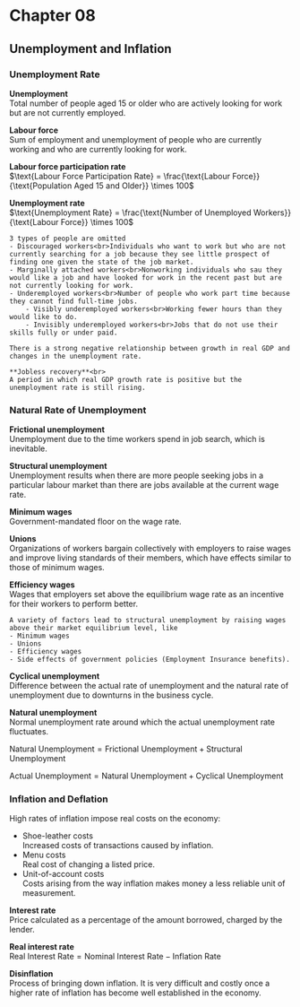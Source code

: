 # Chapter 08

## Unemployment and Inflation

### Unemployment Rate
**Unemployment**<br>
Total number of people aged 15 or older who are actively looking for work but are not currently employed.

**Labour force**<br>
Sum of employment and unemployment of people who are currently working and who are currently looking for work.

**Labour force participation rate**<br>
$\text{Labour Force Participation Rate} = \frac{\text{Labour Force}}{\text{Population Aged 15 and Older}} \times 100$

**Unemployment rate**<br>
$\text{Unemployment Rate} = \frac{\text{Number of Unemployed Workers}}{\text{Labour Force}} \times 100$

```{admonition} Unemployment rate understates the true level of unemployment
3 types of people are omitted
- Discouraged workers<br>Individuals who want to work but who are not currently searching for a job because they see little prospect of finding one given the state of the job market.
- Marginally attached workers<br>Nonworking individuals who sau they would like a job and have looked for work in the recent past but are not currently looking for work.
- Underemployed workers<br>Number of people who work part time because they cannot find full-time jobs.
    - Visibly underemployed workers<br>Working fewer hours than they would like to do.
    - Invisibly underemployed workers<br>Jobs that do not use their skills fully or under paid.
```

```{note} 
There is a strong negative relationship between growth in real GDP and changes in the unemployment rate.

**Jobless recovery**<br>
A period in which real GDP growth rate is positive but the unemployment rate is still rising.
```

### Natural Rate of Unemployment

**Frictional unemployment**<br>
Unemployment due to the time workers spend in job search, which is inevitable.

**Structural unemployment**<br>
Unemployment results when there are more people seeking jobs in a particular labour market than there are jobs available at the current wage rate.

**Minimum wages**<br>
Government-mandated floor on the wage rate.

**Unions**<br>
Organizations of workers bargain collectively with employers to raise wages and improve living standards of their members, which have effects similar to those of minimum wages.

**Efficiency wages**<br>
Wages that employers set above the equilibrium wage rate as an incentive for their workers to perform better.

```{note}
A variety of factors lead to structural unemployment by raising wages above their market equilibrium level, like
- Minimum wages
- Unions
- Efficiency wages
- Side effects of government policies (Employment Insurance benefits).
```

**Cyclical unemployment**<br>
Difference between the actual rate of unemployment and the natural rate of unemployment due to downturns in the business cycle.

**Natural unemployment**<br>
Normal unemployment rate around which the actual unemployment rate fluctuates.

$\text{Natural Unemployment} = \text{Frictional Unemployment} + \text{Structural Unemployment}$

$\text{Actual Unemployment} = \text{Natural Unemployment} + \text{Cyclical Unemployment}$

### Inflation and Deflation

High rates of inflation impose real costs on the economy:
- Shoe-leather costs<br>Increased costs of transactions caused by inflation.
- Menu costs<br>Real cost of changing a listed price.
- Unit-of-account costs<br>Costs arising from the way inflation makes money a less reliable unit of measurement.

**Interest rate**<br>
Price calculated as a percentage of the amount borrowed, charged by the lender.

**Real interest rate**<br>
$\text{Real Interest Rate} = \text{Nominal Interest Rate} - \text{Inflation Rate}$

**Disinflation**<br>Process of bringing down inflation. It is very difficult and costly once a higher rate of inflation has become well established in the economy.